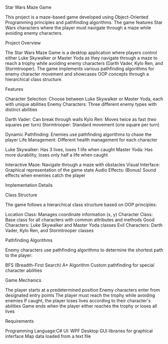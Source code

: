 Star Wars Maze Game

This project is a maze-based game developed using Object-Oriented Programming principles and pathfinding algorithms. The game features Star Wars characters where the player must navigate through a maze while avoiding enemy characters.

Project Overview

The Star Wars Maze Game is a desktop application where players control either Luke Skywalker or Master Yoda as they navigate through a maze to reach a trophy while avoiding enemy characters (Darth Vader, Kylo Ren, and Stormtrooper). The game implements various pathfinding algorithms for enemy character movement and showcases OOP concepts through a hierarchical class structure.

Features

Character Selection: Choose between Luke Skywalker or Master Yoda, each with unique abilities
Enemy Characters: Three different enemy types with distinct abilities

Darth Vader: Can break through walls
Kylo Ren: Moves twice as fast (two squares per turn)
Stormtrooper: Standard movement (one square per turn)


Dynamic Pathfinding: Enemies use pathfinding algorithms to chase the player
Life Management: Different health management for each character

Luke Skywalker: Has 3 lives, loses 1 life when caught
Master Yoda: Has more durability, loses only half a life when caught


Interactive Maze: Navigate through a maze with obstacles
Visual Interface: Graphical representation of the game state
Audio Effects: (Bonus) Sound effects when enemies catch the player

Implementation Details

Class Structure

The game follows a hierarchical class structure based on OOP principles:

Location Class: Manages coordinate information (x, y)
Character Class: Base class for all characters with common attributes and methods
Good Characters: Luke Skywalker and Master Yoda classes
Evil Characters: Darth Vader, Kylo Ren, and Stormtrooper classes

Pathfinding Algorithms

Enemy characters use pathfinding algorithms to determine the shortest path to the player:

BFS (Breadth-First Search)
A* Algorithm
Custom pathfinding for special character abilities

Game Mechanics

The player starts at a predetermined position
Enemy characters enter from designated entry points
The player must reach the trophy while avoiding enemies
If caught, the player loses lives according to their character's abilities
Game ends when the player either reaches the trophy or loses all lives

Requirements

Programming Language:C#
UI: WPF
Desktop GUI libraries for graphical interface
Map data loaded from a text file 
